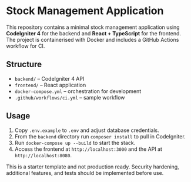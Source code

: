 # Stock Management Application

This repository contains a minimal stock management application using **CodeIgniter 4** for the backend and **React + TypeScript** for the frontend. The project is containerised with Docker and includes a GitHub Actions workflow for CI.

## Structure

- `backend/` – CodeIgniter 4 API
- `frontend/` – React application
- `docker-compose.yml` – orchestration for development
- `.github/workflows/ci.yml` – sample workflow

## Usage

1. Copy `.env.example` to `.env` and adjust database credentials.
2. From the `backend` directory run `composer install` to pull in CodeIgniter.
3. Run `docker-compose up --build` to start the stack.
4. Access the frontend at `http://localhost:3000` and the API at `http://localhost:8080`.

This is a starter template and not production ready. Security hardening, additional features, and tests should be implemented before use.


